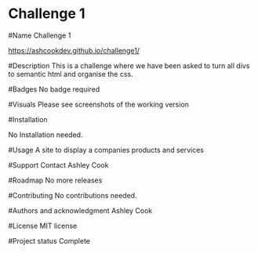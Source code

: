 # Challenge 1

#Name Challenge 1 

https://ashcookdev.github.io/challenge1/

#Description 
This is a challenge where we have been asked to turn all divs to semantic html and organise the css.

#Badges No badge required

#Visuals Please see screenshots of the working version

#Installation

No Installation needed.

#Usage
A site to display a companies products and services

#Support 
Contact Ashley Cook

#Roadmap 
No more releases

#Contributing 
No contributions needed.

#Authors and acknowledgment Ashley Cook

#License MIT license

#Project status Complete
